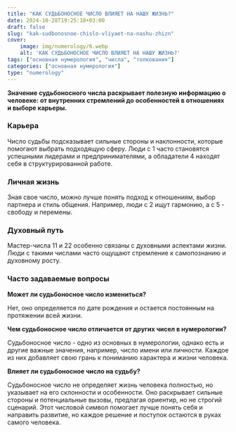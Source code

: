 ```yaml
---
title: "КАК СУДЬБОНОСНОЕ ЧИСЛО ВЛИЯЕТ НА НАШУ ЖИЗНЬ?"
date: 2024-10-28T19:25:18+03:00
draft: false
slug: "kak-sudbonosnoe-chislo-vliyaet-na-nashu-zhizn"
cover:
    image: img/numerology/6.webp
    alt: 'КАК СУДЬБОНОСНОЕ ЧИСЛО ВЛИЯЕТ НА НАШУ ЖИЗНЬ?'
tags: ["основная нумерология", "числа", "толкования"]
categories: ["основная нумерология"]
type: "numerology"
---
```



**Значение судьбоносного числа раскрывает полезную информацию о человеке: от внутренних стремлений до особенностей в отношениях и выборе карьеры.**

### Карьера

Число судьбы подсказывает сильные стороны и наклонности, которые помогают выбрать подходящую сферу. Люди с 1 часто становятся успешными лидерами и предпринимателями, а обладатели 4 находят себя в структурированной работе.

### Личная жизнь

Зная свое число, можно лучше понять подход к отношениям, выбор партнера и стиль общения. Например, люди с 2 ищут гармонию, а с 5 - свободу и перемены.

### Духовный путь

Мастер-числа 11 и 22 особенно связаны с духовными аспектами жизни. Люди с такими числами часто ощущают стремление к самопознанию и духовному росту.

### Часто задаваемые вопросы

**Может ли судьбоносное число измениться?**

Нет, оно определяется по дате рождения и остается постоянным на протяжении всей жизни.

**Чем судьбоносное число отличается от других чисел в нумерологии?**

Судьбоносное число - одно из основных в нумерологии, однако есть и другие важные значения, например, число имени или личности. Каждое из них добавляет свою грань к пониманию характера и жизни человека.

**Влияет ли судьбоносное число на судьбу?**

Судьбоносное число не определяет жизнь человека полностью, но указывает на его склонности и особенности. Оно раскрывает сильные стороны и потенциальные вызовы, предлагая ориентир, но не строгий сценарий. Этот числовой символ помогает лучше понять себя и направить развитие, но каждое решение и поступок остаются в руках самого человека.
